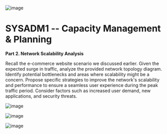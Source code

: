 ![image](https://github.com/user-attachments/assets/5f04cc81-58dd-419b-bbe1-2b60df8607be)


# SYSADM1 -- Capacity Management & Planning

**Part 2. Network Scalability Analysis**

Recall the e-commerce website scenario we discussed earlier. Given the
expected surge in traffic, analyze the provided network topology
diagram. Identify potential bottlenecks and areas where scalability
might be a concern. Propose specific strategies to improve the
network\'s scalability and performance to ensure a seamless user
experience during the peak traffic period. Consider factors such as
increased user demand, new applications, and security threats.

![image](https://github.com/user-attachments/assets/020efe92-8232-4f78-a121-9150abc96d5d)


 ![image](https://github.com/user-attachments/assets/94e8ffd0-62cc-42cd-bc65-a238a9bab42b)
               

 ![image](https://github.com/user-attachments/assets/507f4703-092c-4141-b3b8-6a72fa581e97)

